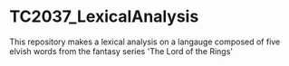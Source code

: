 # TC2037_LexicalAnalysis
This repository makes a lexical analysis on a langauge composed of five elvish words from the fantasy series 'The Lord of the Rings' 
